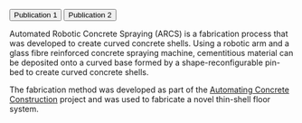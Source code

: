 [<button type="button" class="btn btn-secondary">Publication 1</button>](https://www.sciencedirect.com/science/article/pii/S2214860422005486)
[<button type="button" class="btn btn-secondary">Publication 2</button>](https://link.springer.com/chapter/10.1007/978-3-031-06116-5_40)

Automated Robotic Concrete Spraying (ARCS) is a fabrication process that was developed to create curved concrete shells. Using a robotic arm and a glass fibre reinforced concrete spraying machine, cementitious material can be deposited onto a curved base formed by a shape-reconfigurable pin-bed to create curved concrete shells.

The fabrication method was developed as part of the [Automating Concrete Construction](https://automated.construction) project and was used to fabricate a novel thin-shell floor system.